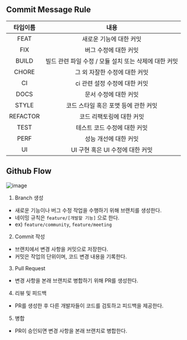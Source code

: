 ## Commit Message Rule

|타입이름|내용|
|:----:|:-----------------:|
|FEAT|새로운 기능에 대한 커밋|
|FIX|버그 수정에 대한 커밋|
|BUILD|빌드 관련 파일 수정 / 모듈 설치 또는 삭제에 대한 커밋|
|CHORE|그 외 자잘한 수정에 대한 커밋|
|CI|ci 관련 설정 수정에 대한 커밋|
|DOCS|문서 수정에 대한 커밋|
|STYLE|코드 스타일 혹은 포맷 등에 관한 커밋|
|REFACTOR|코드 리팩토링에 대한 커밋|
|TEST|테스트 코드 수정에 대한 커밋|
|PERF|성능 개선에 대한 커밋|
|UI|UI 구현 혹은 UI 수정에 대한 커밋|

## Github Flow

![image](https://github.com/user-attachments/assets/4de22506-585b-4960-bbdf-78596ab8b572)

1. Branch 생성
- 새로운 기능이나 버그 수정 작업을 수행하기 위해 브랜치를 생성한다.
- 네이밍 규칙은 ```feature/[개발할 기능]``` 으로 한다.
- ex) ```feature/community```, ```feature/meeting```


2. Commit 작성
- 브랜치에서 변경 사항을 커밋으로 저장한다.
- 커밋은 작업의 단위이며, 코드 변경 내용을 기록한다.


3. Pull Request
- 변경 사항을 본래 브랜치로 병합하기 위해 PR를 생성한다.


4. 리뷰 및 피드백
- PR를 생성한 후 다른 개발자들이 코드를 검토하고 피드백을 제공한다.


5. 병합
- PR이 승인되면 변경 사항을 본래 브랜치로 병합한다.

